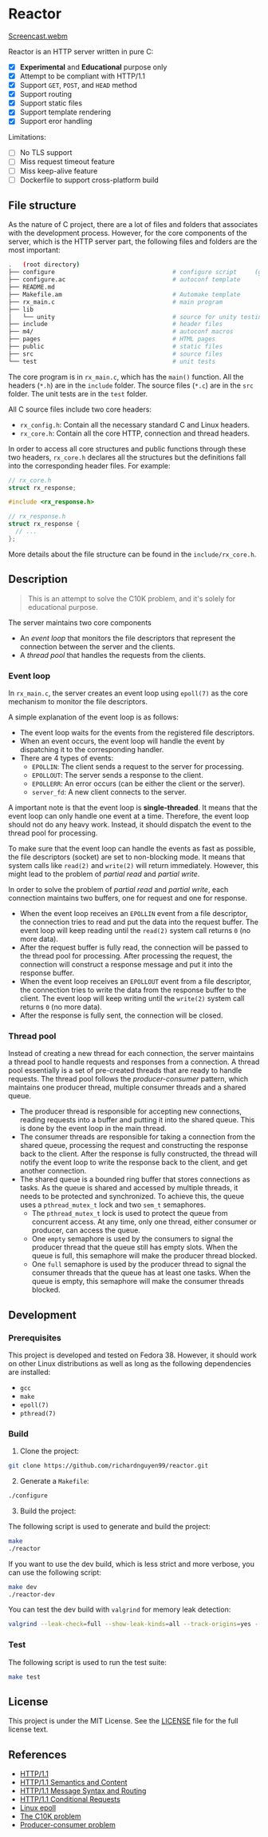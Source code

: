 # Reactor

[Screencast.webm](https://github.com/richardnguyen99/reactor/assets/58826215/632d2af5-f029-417b-b8e5-aed12e0fca0a)

Reactor is an HTTP server written in pure C:

- [x] **Experimental** and **Educational** purpose only
- [x] Attempt to be compliant with HTTP/1.1
- [x] Support `GET`, `POST`, and `HEAD` method
- [x] Support routing
- [x] Support static files
- [x] Support template rendering
- [x] Support eror handling

Limitations:

- [ ] No TLS support
- [ ] Miss request timeout feature
- [ ] Miss keep-alive feature
- [ ] Dockerfile to support cross-platform build

## File structure

As the nature of C project, there are a lot of files and folders that associates
with the development process. However, for the core components of the server,
which is the HTTP server part, the following files and folders are the most
important:

```sh
.   (root directory)
├── configure                                 # configure script     (generated)
├── configure.ac                              # autoconf template
├── README.md
├── Makefile.am                               # Automake template
├── rx_main.c                                 # main program
├── lib
│   └── unity                                 # source for unity testing
├── include                                   # header files
├── m4/                                       # autoconf macros
├── pages                                     # HTML pages
├── public                                    # static files
├── src                                       # source files
└── test                                      # unit tests
```

The core program is in `rx_main.c`, which has the `main()` function. All the
headers (`*.h`) are in the `include` folder. The source files (`*.c`) are in the
`src` folder. The unit tests are in the `test` folder.

All C source files include two core headers:

- `rx_config.h`: Contain all the necessary standard C and Linux headers.
- `rx_core.h`: Contain all the core HTTP, connection and thread headers.

In order to access all core structures and public functions through these two
headers, `rx_core.h` declares all the structures but the definitions fall into
the corresponding header files. For example:

```c
// rx_core.h
struct rx_response;

#include <rx_response.h>

// rx_response.h
struct rx_response {
  // ...
};
```

More details about the file structure can be found in the `include/rx_core.h`.

## Description

> This is an attempt to solve the C10K problem, and it's solely for educational
> purpose.

The server maintains two core components

- An _event loop_ that monitors the file descriptors that represent the
  connection between the server and the clients.
- A _thread pool_ that handles the requests from the clients.

### Event loop

In `rx_main.c`, the server creates an event loop using `epoll(7)` as the core
mechanism to monitor the file descriptors.

A simple explanation of the event loop is as follows:

- The event loop waits for the events from the registered file descriptors.
- When an event occurs, the event loop will handle the event by dispatching it
  to the corresponding handler.
- There are 4 types of events:
  - `EPOLLIN`: The client sends a request to the server for processing.
  - `EPOLLOUT`: The server sends a response to the client.
  - `EPOLLERR`: An error occurs (can be either the client or the server).
  - `server_fd`: A new client connects to the server.

A important note is that the event loop is **single-threaded**. It means that
the event loop can only handle one event at a time. Therefore, the event loop
should not do any heavy work. Instead, it should dispatch the event to the
thread pool for processing.

To make sure that the event loop can handle the events as fast as possible, the
file descriptors (socket) are set to non-blocking mode. It means that system
calls like `read(2)` and `write(2)` will return immediately. However, this might
lead to the problem of _partial read_ and _partial write_.

In order to solve the problem of _partial read_ and _partial write_, each
connection maintains two buffers, one for request and one for response.

- When the event loop receives an `EPOLLIN` event from a file descriptor, the
  connection tries to read and put the data into the request buffer. The event
  loop will keep reading until the `read(2)` system call returns `0` (no more
  data).
- After the request buffer is fully read, the connection will be passed to the
  thread pool for processing. After processing the request, the connection will
  construct a response message and put it into the response buffer.
- When the event loop receives an `EPOLLOUT` event from a file descriptor, the
  connection tries to write the data from the response buffer to the client. The
  event loop will keep writing until the `write(2)` system call returns `0` (no
  more data).
- After the response is fully sent, the connection will be closed.

### Thread pool

Instead of creating a new thread for each connection, the server maintains a
thread pool to handle requests and responses from a connection. A thread pool
essentially is a set of pre-created threads that are ready to handle requests.
The thread pool follows the _producer-consumer_ pattern, which maintains one
producer thread, multiple consumer threads and a shared queue.

- The producer thread is responsible for accepting new connections, reading
  requests into a buffer and putting it into the shared queue. This is done by
  the event loop in the main thread.
- The consumer threads are responsible for taking a connection from the shared
  queue, processing the request and constructing the response back to the
  client. After the response is fully constructed, the thread will notify the
  event loop to write the response back to the client, and get another
  connection.
- The shared queue is a bounded ring buffer that stores connections as tasks. As
  the queue is shared and accessed by multiple threads, it needs to be protected
  and synchronized. To achieve this, the queue uses a `pthread_mutex_t` lock and
  two `sem_t` semaphores.
  - The `pthread_mutex_t` lock is used to protect the queue from concurrent
    access. At any time, only one thread, either consumer or producer, can
    access the queue.
  - One `empty` semaphore is used by the consumers to signal the producer thread
    that the queue still has empty slots. When the queue is full, this semaphore
    will make the producer thread blocked.
  - One `full` semaphore is used by the producer thread to signal the consumer
    threads that the queue has at least one tasks. When the queue is empty, this
    semaphore will make the consumer threads blocked.

## Development

### Prerequisites

This project is developed and tested on Fedora 38. However, it should work on
other Linux distributions as well as long as the following dependencies are
installed:

- `gcc`
- `make`
- `epoll(7)`
- `pthread(7)`

### Build

1. Clone the project:

```sh
git clone https://github.com/richardnguyen99/reactor.git
```

2. Generate a `Makefile`:

```sh
./configure
```

3. Build the project:

The following script is used to generate and build the project:

```sh
make
./reactor
```

If you want to use the dev build, which is less strict and more verbose, you can
use the following script:

```sh
make dev
./reactor-dev
```

You can test the dev build with `valgrind` for memory leak detection:

```sh
valgrind --leak-check=full --show-leak-kinds=all --track-origins=yes --track-fds=yes  ./reactor-dev
```

### Test

The following script is used to run the test suite:

```sh
make test
```

## License

This project is under the MIT License. See the [LICENSE](LICENSE) file for the
full license text.

## References

- [HTTP/1.1](https://tools.ietf.org/html/rfc2616)
- [HTTP/1.1 Semantics and Content](https://tools.ietf.org/html/rfc7231)
- [HTTP/1.1 Message Syntax and Routing](https://tools.ietf.org/html/rfc7230)
- [HTTP/1.1 Conditional Requests](https://tools.ietf.org/html/rfc7232)
- [Linux epoll](https://man7.org/linux/man-pages/man7/epoll.7.html)
- [The C10K problem](http://www.kegel.com/c10k.html)
- [Producer-consumer problem](https://en.wikipedia.org/wiki/Producer%E2%80%93consumer_problem)

